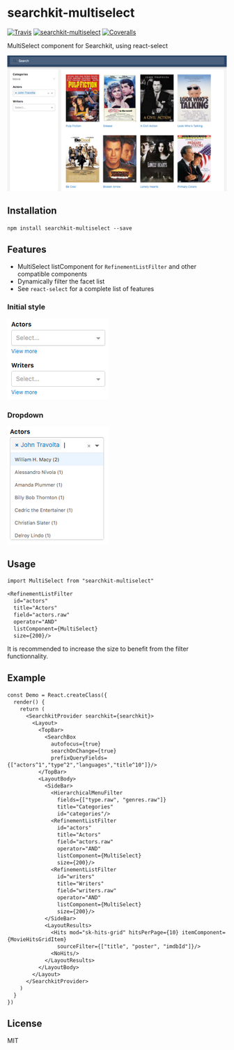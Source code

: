 # searchkit-multiselect

[![Travis][build-badge]][build]
[![searchkit-multiselect][npm-badge]][npm]
[![Coveralls][coveralls-badge]][coveralls]

MultiSelect component for Searchkit, using react-select

[build-badge]: https://img.shields.io/travis/GregoryPotdevin/searchkit-multiselect/master.svg?style=flat-square
[build]: https://travis-ci.org/GregoryPotdevin/searchkit-multiselect

[npm-badge]: https://img.shields.io/npm/v/searchkit-multiselect.svg?style=flat-square
[npm]: https://www.npmjs.org/package/searchkit-multiselect

[coveralls-badge]: https://img.shields.io/coveralls/GregoryPotdevin/searchkit-multiselect/master.svg?style=flat-square
[coveralls]: https://coveralls.io/github/GregoryPotdevin/searchkit-multiselect

![Preview](doc/preview.png?raw=true "Preview")

## Installation

`npm install searchkit-multiselect --save`

## Features

- MultiSelect listComponent for `RefinementListFilter` and other compatible components
- Dynamically filter the facet list
- See `react-select` for a complete list of features

### Initial style

![Initial](doc/initial.png?raw=true "Initial")

### Dropdown

![Dropdown](doc/dropdown.png?raw=true "Dropdown")

## Usage

```
import MultiSelect from "searchkit-multiselect"
```

```
<RefinementListFilter
  id="actors"
  title="Actors"
  field="actors.raw"
  operator="AND"
  listComponent={MultiSelect}
  size={200}/>
```

It is recommended to increase the size to benefit from the filter functionnality.

## Example

```
const Demo = React.createClass({
  render() {
    return (
      <SearchkitProvider searchkit={searchkit}>
        <Layout>
          <TopBar>
            <SearchBox
              autofocus={true}
              searchOnChange={true}
              prefixQueryFields={["actors^1","type^2","languages","title^10"]}/>
          </TopBar>
          <LayoutBody>
            <SideBar>
              <HierarchicalMenuFilter
                fields={["type.raw", "genres.raw"]}
                title="Categories"
                id="categories"/>
              <RefinementListFilter
                id="actors"
                title="Actors"
                field="actors.raw"
                operator="AND"
                listComponent={MultiSelect}
                size={200}/>
              <RefinementListFilter
                id="writers"
                title="Writers"
                field="writers.raw"
                operator="AND"
                listComponent={MultiSelect}
                size={200}/>
            </SideBar>
            <LayoutResults>
              <Hits mod="sk-hits-grid" hitsPerPage={10} itemComponent={MovieHitsGridItem}
                sourceFilter={["title", "poster", "imdbId"]}/>
              <NoHits/>
            </LayoutResults>
          </LayoutBody>
        </Layout>
      </SearchkitProvider>
    )
  }
})
```

## License

MIT